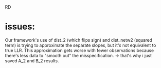 RD
# issues:
Our framework's use of dist_2 (which flips sign) and dist_netw2 (squared term) is trying to approximate the separate slopes, but it's not equivalent to true LLR. This approximation gets worse with fewer observations because there's less data to "smooth out" the misspecification. -> that's why i just saved A_2 and B_2 results.